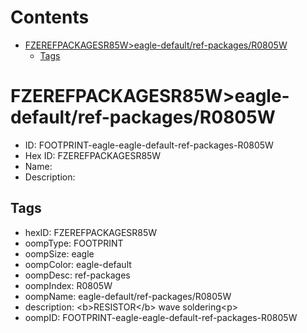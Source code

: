 



Contents
========

* [FZEREFPACKAGESR85W>eagle-default/ref-packages/R0805W](#fzerefpackagesr85weagle-defaultref-packagesr0805w)
	* [Tags](#tags)

# FZEREFPACKAGESR85W>eagle-default/ref-packages/R0805W

- ID: FOOTPRINT-eagle-eagle-default-ref-packages-R0805W
- Hex ID: FZEREFPACKAGESR85W
- Name: 
- Description: 

## Tags

- hexID: FZEREFPACKAGESR85W
- oompType: FOOTPRINT
- oompSize: eagle
- oompColor: eagle-default
- oompDesc: ref-packages
- oompIndex: R0805W
- oompName: eagle-default/ref-packages/R0805W
- description: &lt;b&gt;RESISTOR&lt;/b&gt; wave soldering&lt;p&gt;
- oompID: FOOTPRINT-eagle-eagle-default-ref-packages-R0805W
